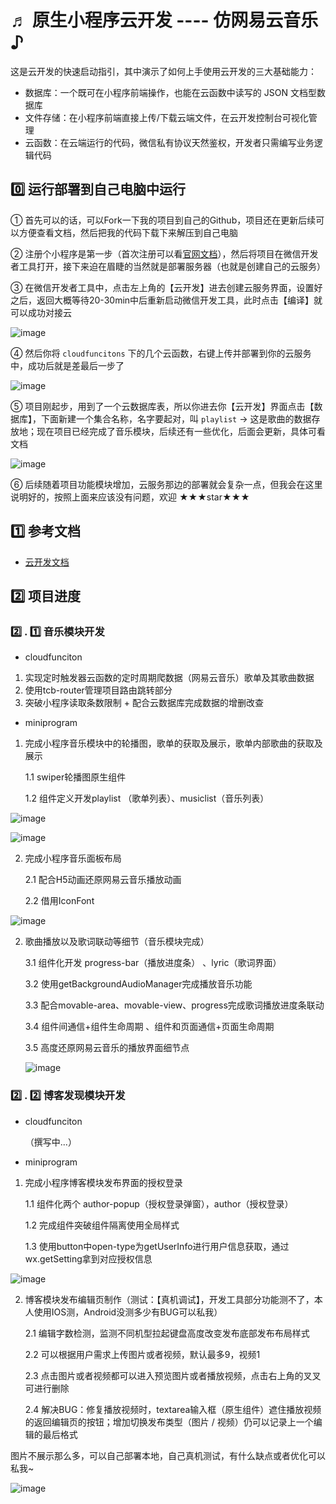 # ♬ 原生小程序云开发 ---- 仿网易云音乐 ♪

这是云开发的快速启动指引，其中演示了如何上手使用云开发的三大基础能力：

- 数据库：一个既可在小程序前端操作，也能在云函数中读写的 JSON 文档型数据库
- 文件存储：在小程序前端直接上传/下载云端文件，在云开发控制台可视化管理
- 云函数：在云端运行的代码，微信私有协议天然鉴权，开发者只需编写业务逻辑代码

## 0️⃣  运行部署到自己电脑中运行

① 首先可以的话，可以Fork一下我的项目到自己的Github，项目还在更新后续可以方便查看文档，然后把我的代码下载下来解压到自己电脑

② 注册个小程序是第一步（首次注册可以看[官网文档](https://developers.weixin.qq.com/miniprogram/dev/framework/quickstart/getstart.html#申请帐号)），然后将项目在微信开发者工具打开，接下来迫在眉睫的当然就是部署服务器（也就是创建自己的云服务）

③ 在微信开发者工具中，点击左上角的【云开发】进去创建云服务界面，设置好之后，返回大概等待20-30min中后重新启动微信开发工具，此时点击【编译】就可以成功对接云



![image](https://github.com/Umbrella001/wx-yunyinyue/raw/master/DocImage/deploy_01.png)

④ 然后你将 `cloudfuncitons` 下的几个云函数，右键上传并部署到你的云服务中，成功后就是差最后一步了

![image](https://github.com/Umbrella001/wx-yunyinyue/raw/master/DocImage/deploy_02.png)

⑤ 项目刚起步，用到了一个云数据库表，所以你进去你【云开发】界面点击【数据库】，下面新建一个集合名称，名字要起对，叫 `playlist` → 这是歌曲的数据存放地；现在项目已经完成了音乐模块，后续还有一些优化，后面会更新，具体可看文档

![image](https://github.com/Umbrella001/wx-yunyinyue/raw/master/DocImage/deploy_03.png)

⑥ 后续随着项目功能模块增加，云服务那边的部署就会复杂一点，但我会在这里说明好的，按照上面来应该没有问题，欢迎 ★★★star★★★

## 1️⃣  参考文档

- [云开发文档](https://developers.weixin.qq.com/miniprogram/dev/wxcloud/basis/getting-started.html)

## 2️⃣  项目进度

### 2️⃣ . 1️⃣  音乐模块开发

- cloudfunciton

1. 实现定时触发器云函数的定时周期爬数据（网易云音乐）歌单及其歌曲数据
2. 使用tcb-router管理项目路由跳转部分
3. 突破小程序读取条数限制 + 配合云数据库完成数据的增删改查

- miniprogram

1. 完成小程序音乐模块中的轮播图，歌单的获取及展示，歌单内部歌曲的获取及展示

   1.1 swiper轮播图原生组件

   1.2 组件定义开发playlist （歌单列表）、musiclist（音乐列表）


![image](https://github.com/Umbrella001/wx-yunyinyue/raw/master/DocImage/music-panel.png)

![image](https://github.com/Umbrella001/wx-yunyinyue/raw/master/DocImage/music-list.png)

2. 完成小程序音乐面板布局

   2.1 配合H5动画还原网易云音乐播放动画

   2.2 借用IconFont

![image](https://github.com/Umbrella001/wx-yunyinyue/raw/master/DocImage/music-lyric.png)

2. 歌曲播放以及歌词联动等细节（音乐模块完成）

   3.1 组件化开发 progress-bar（播放进度条） 、lyric（歌词界面）

   3.2 使用getBackgroundAudioManager完成播放音乐功能

   3.3 配合movable-area、movable-view、progress完成歌词播放进度条联动

   3.4 组件间通信+组件生命周期 、组件和页面通信+页面生命周期

   3.5 高度还原网易云音乐的播放界面细节点

   ![image](https://github.com/Umbrella001/wx-yunyinyue/raw/master/DocImage/lyric-panel.png)

### 2️⃣ . 2️⃣  博客发现模块开发

- cloudfunciton

  （撰写中...）

- miniprogram



1. 完成小程序博客模块发布界面的授权登录

   1.1 组件化两个 author-popup（授权登录弹窗），author（授权登录）

   1.2 完成组件突破组件隔离使用全局样式

   1.3 使用button中open-type为getUserInfo进行用户信息获取，通过wx.getSetting拿到对应授权信息

![image](https://github.com/Umbrella001/wx-yunyinyue/raw/master/DocImage/blog-author.png)



2. 博客模块发布编辑页制作（测试：【真机调试】，开发工具部分功能测不了，本人使用IOS测，Android没测多少有BUG可以私我）

   2.1 编辑字数检测，监测不同机型拉起键盘高度改变发布底部发布布局样式

   2.2 可以根据用户需求上传图片或者视频，默认最多9，视频1

   2.3 点击图片或者视频都可以进入预览图片或者播放视频，点击右上角的叉叉可进行删除

   2.4 解决BUG：修复播放视频时，textarea输入框（原生组件）遮住播放视频的返回编辑页的按钮；增加切换发布类型（图片 / 视频）仍可以记录上一个编辑的最后格式

图片不展示那么多，可以自己部署本地，自己真机测试，有什么缺点或者优化可以私我~

![image](https://github.com/Umbrella001/wx-yunyinyue/raw/master/DocImage/publish-type.jpg)

